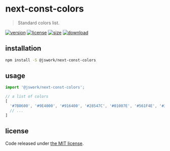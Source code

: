 # next-const-colors
> Standard colors list.

[![version][version-image]][version-url]
[![license][license-image]][license-url]
[![size][size-image]][size-url]
[![download][download-image]][download-url]

## installation
```bash
npm install -S @jswork/next-const-colors
```

## usage
```js
import '@jswork/next-const-colors';

// a list of colors
[
  '#7B0600', '#9E4000', '#916400', '#28547C', '#01007E', '#561F4E', '#3C3C3C', '#004FC0',
  // ...
]
```

## license
Code released under [the MIT license](https://github.com/afeiship/next-const-colors/blob/master/LICENSE.txt).

[version-image]: https://img.shields.io/npm/v/@jswork/next-const-colors
[version-url]: https://npmjs.org/package/@jswork/next-const-colors

[license-image]: https://img.shields.io/npm/l/@jswork/next-const-colors
[license-url]: https://github.com/afeiship/next-const-colors/blob/master/LICENSE.txt

[size-image]: https://img.shields.io/bundlephobia/minzip/@jswork/next-const-colors
[size-url]: https://github.com/afeiship/next-const-colors/blob/master/dist/next-const-colors.min.js

[download-image]: https://img.shields.io/npm/dm/@jswork/next-const-colors
[download-url]: https://www.npmjs.com/package/@jswork/next-const-colors
